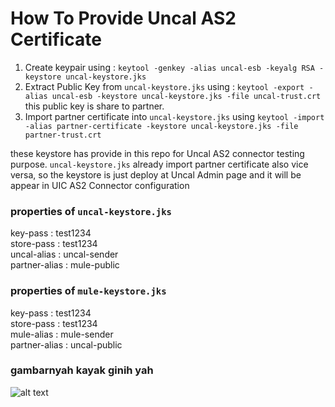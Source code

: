 # How To Provide Uncal AS2 Certificate
1. Create keypair using : `keytool -genkey -alias uncal-esb -keyalg RSA -keystore uncal-keystore.jks`
2. Extract Public Key from `uncal-keystore.jks` using : `keytool -export -alias uncal-esb -keystore uncal-keystore.jks -file uncal-trust.crt` this public key is share to partner.
3. Import partner certificate into `uncal-keystore.jks` using `keytool -import -alias partner-certificate -keystore uncal-keystore.jks -file partner-trust.crt`

these keystore has provide in this repo for Uncal AS2 connector testing purpose.
`uncal-keystore.jks` already import partner certificate also vice versa, so the keystore is just deploy at Uncal Admin page and it will be appear in UIC AS2 Connector configuration
### properties of `uncal-keystore.jks`
key-pass : test1234\
store-pass : test1234\
uncal-alias : uncal-sender\
partner-alias : mule-public
### properties of `mule-keystore.jks`
key-pass : test1234\
store-pass : test1234\
mule-alias : mule-sender\
partner-alias : uncal-public
### gambarnyah kayak ginih yah
![alt text](https://github.com/UncalESB/NVR_Hikvision/blob/main/CFG_uncalAS2_dan_Partner.png)
